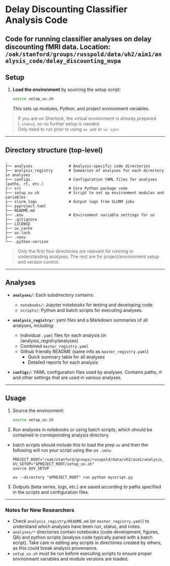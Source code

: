# Delay Discounting Classifier Analysis Code

Code for running classifier analyses on delay discounting fMRI data.
Location: `/oak/stanford/groups/russpold/data/uh2/aim1/analysis_code/delay_discounting_mvpa`
---

## Setup

1. **Load the environment** by sourcing the setup script:  
   ```bash
   source setup_uv.sh
   ```
   This sets up modules, Python, and project environment variables.  

> If you are on Sherlock, the virtual environment is already prepared (`.vnenv`), so no further setup is needed.  
> Only need to run prior to using `uv add` or `uv sync`

---

## Directory structure (top-level)

```
.
├── analyses                # Analysis-specific code directories
├── analysis_registry       # Summaries of analyses for each directory in analyses
├── configs                 # Configuration YAML files for analyses (paths, rt, etc.)
├── src                     # Core Python package code
├── setup_uv.sh             # Script to set up environment modules and variables
├── slurm_logs              # Output logs from SLURM jobs
├── pyproject.toml
├── README.md
├── .env                    # Environment variable settings for uv
├── .gitignore
├── LICENSE
├── uv_cache
├── uv.lock
├── .venv
└── .python-version
```
> Only the first four directories are relevant for running or understanding analyses. The rest are for project/environment setup and version control.

---

## Analyses

- **`analyses/`**: Each subdirectory contains:
  - `notebooks/`: Jupyter notebooks for testing and developing code.  
  - `scripts/`: Python and batch scripts for executing analyses.  

- **`analysis_registry/`**: yaml files and a Markdown summaries of all analyses, including:
  - Individual `.yaml` files for each analysis (in /analysis_registry/analyses)
  - Combined `master_registry.yaml`
  - Github friendly README (same info as `master_registry.yaml`)
      - Quick summary table for all analyses  
      - Detailed reports for each analysis  

- **`configs/`**: YAML configuration files used by analyses. Contains paths, rt and other settings that are used in various analyses.

---

## Usage

1. Source the environment:  
   ```bash
   source setup_uv.sh
   ```
2. Run analyses in notebooks or using batch scripts, which should be contained in corresponding analysis directory.
  - batch scripts should include this to load the prep `uv` and then the following will run your script using the uv `.venv`.

      ```
      PROJECT_ROOT="/oak/stanford/groups/russpold/data/uh2/aim1/analysis_code/delay_discounting_mvpa"
      UV_SETUP="$PROJECT_ROOT/setup_uv.sh"
      source $UV_SETUP

      uv --directory "$PROJECT_ROOT" run python myscript.py
      ```
3. Outputs (beta series, logs, etc.) are saved according to paths specified in the scripts and configuration files.

---

### Notes for New Researchers

- Check `analysis_registry/README.md` (or `master_registry.yaml`) to understand which analyses have been run, status, and notes.  
- `analyses/*` directories contain notebooks (code development, figures, QA) and python scripts (analysis code typically paried with a batch script).  Take care in editing any scripts in directories created by others, as this could break analysis provenance.  
- `setup_uv.sh` must be run before executing scripts to ensure proper environment variables and module versions are loaded.

